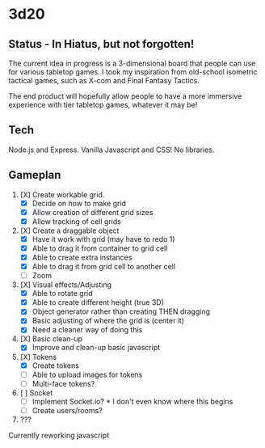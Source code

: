 # 3d20
## Status - In Hiatus, but not forgotten!
The current idea in progress is a 3-dimensional board that people can use for various tabletop games. I took my inspiration from old-school isometric tactical games, such as X-com and Final Fantasy Tactics.

The end product will hopefully allow people to have a more immersive experience with tier tabletop games, whatever it may be!

## Tech
Node.js and Express.
Vanilla Javascript and CSS! No libraries.

## Gameplan
1. [X] Create workable grid.
    * [X] Decide on how to make grid
    * [X] Allow creation of different grid sizes
    * [X] Allow tracking of cell grids
2. [X] Create a draggable object
     * [X] Have it work with grid (may have to redo 1)
     * [X] Able to drag it from container to grid cell
     * [X] Able to create extra instances
     * [X] Able to drag it from grid cell to another cell
     * [ ] Zoom
3. [X] Visual effects/Adjusting
     * [X] Able to rotate grid
     * [X] Able to create different height (true 3D)
     * [X] Object generator rather than creating THEN dragging
     * [X] Basic adjusting of where the grid is (center it)
     * [X] Need a cleaner way of doing this
4. [X] Basic clean-up
     * [X] Improve and clean-up basic javascript
5. [X] Tokens
     * [X] Create tokens
     * [ ] Able to upload images for tokens
     * [ ] Multi-face tokens?
6. [ ] Socket
     * [ ] Implement Socket.io?
           * I don't even know where this begins
     * [ ] Create users/rooms?
7. ???

Currently reworking javascript
